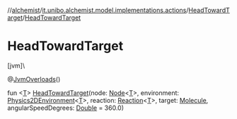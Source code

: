 //[alchemist](../../../index.md)/[it.unibo.alchemist.model.implementations.actions](../index.md)/[HeadTowardTarget](index.md)/[HeadTowardTarget](-head-toward-target.md)

# HeadTowardTarget

[jvm]\

@[JvmOverloads](https://kotlinlang.org/api/latest/jvm/stdlib/kotlin.jvm/-jvm-overloads/index.html)()

fun <[T](index.md)> [HeadTowardTarget](-head-toward-target.md)(node: [Node](../../it.unibo.alchemist.model.interfaces/-node/index.md)<[T](index.md)>, environment: [Physics2DEnvironment](../../it.unibo.alchemist.model.interfaces.environments/-physics2-d-environment/index.md)<[T](index.md)>, reaction: [Reaction](../../it.unibo.alchemist.model.interfaces/-reaction/index.md)<[T](index.md)>, target: [Molecule](../../it.unibo.alchemist.model.interfaces/-molecule/index.md), angularSpeedDegrees: [Double](https://kotlinlang.org/api/latest/jvm/stdlib/kotlin/-double/index.html) = 360.0)
